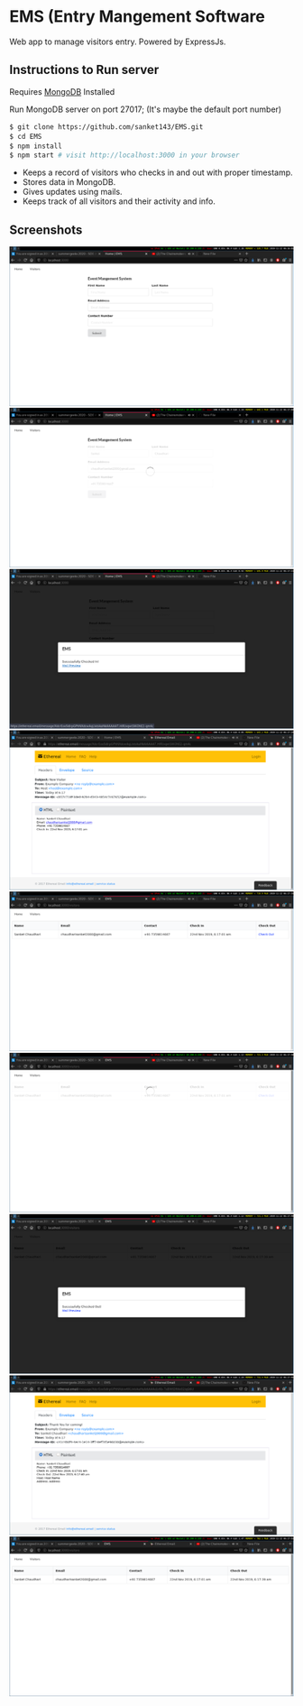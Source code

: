 # EMS (Entry Mangement Software

Web app to manage visitors entry. Powered by ExpressJs.

## Instructions to Run server
Requires [MongoDB](https://www.mongodb.com/download-center/community) Installed

Run MongoDB server on port 27017; (It's maybe the default port number)
```sh
$ git clone https://github.com/sanket143/EMS.git
$ cd EMS
$ npm install
$ npm start # visit http://localhost:3000 in your browser
```

* Keeps a record of visitors who checks in and out with proper timestamp.
* Stores data in MongoDB.
* Gives updates using mails.
* Keeps track of all visitors and their activity and info.

## Screenshots

![00.png](https://github.com/sanket143/EMS/raw/master/screenshots/00.png)
![01.png](https://github.com/sanket143/EMS/raw/master/screenshots/01.png)
![02.png](https://github.com/sanket143/EMS/raw/master/screenshots/02.png)
![03.png](https://github.com/sanket143/EMS/raw/master/screenshots/03.png)
![04.png](https://github.com/sanket143/EMS/raw/master/screenshots/04.png)
![05.png](https://github.com/sanket143/EMS/raw/master/screenshots/05.png)
![06.png](https://github.com/sanket143/EMS/raw/master/screenshots/06.png)
![07.png](https://github.com/sanket143/EMS/raw/master/screenshots/07.png)
![08.png](https://github.com/sanket143/EMS/raw/master/screenshots/08.png)

